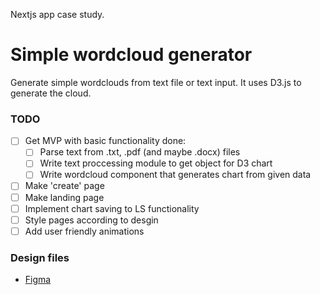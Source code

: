 Nextjs app case study.

# Simple wordcloud generator

Generate simple wordclouds from text file or text input. It uses D3.js to generate the cloud.

### TODO

- [ ] Get MVP with basic functionality done:
  - [ ] Parse text from .txt, .pdf (and maybe .docx) files
  - [ ] Write text proccessing module to get object for D3 chart
  - [ ] Write wordcloud component that generates chart from given data
- [ ] Make 'create' page
- [ ] Make landing page
- [ ] Implement chart saving to LS functionality
- [ ] Style pages according to desgin
- [ ] Add user friendly animations

### Design files

- [Figma](https://www.figma.com/file/t29YRFbKmMt8mZlbjgb9pI/simple-wordcloud?node-id=0%3A1)
